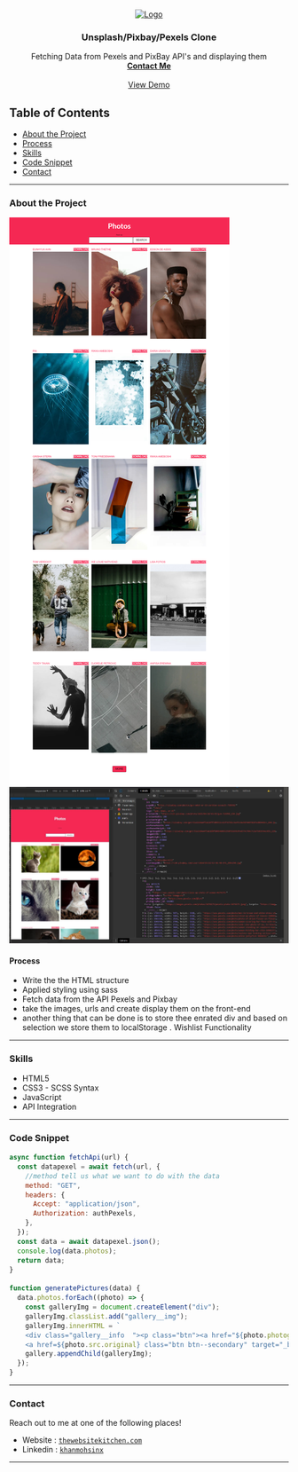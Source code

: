 <br />
<p align="center">
  <a href="https://www.thewebsitekitchen.com">
    <img src="img/favicon.jpg" alt="Logo" width="120" height="120">
  </a>

  <h3 align="center">Unsplash/Pixbay/Pexels Clone</h3>

  <p align="center">
Fetching Data from Pexels and PixBay API's and displaying them <br />
    <a href="m90khan@gmail.com"><strong>Contact Me</strong></a>
    <br />
    <br />
    <a href="https://m90khan.github.io/Advanture-Web-GSAP/">View Demo</a>
    
   </p>
</p>

## Table of Contents

- [About the Project](#about-the-project)
- [Process](#process)
- [Skills](#skills)
- [Code Snippet](#code)
- [Contact](#Contact)

---

### About the Project

<img src="./img/overview.jpg">
<img src="./img/overview-apis.jpg">

#### Process

- Write the the HTML structure
- Applied styling using sass
- Fetch data from the API Pexels and Pixbay
- take the images, urls and create display them on the front-end
- another thing that can be done is to store thee enrated div and based on selection we store them to localStorage . Wishlist Functionality

---

### Skills

- HTML5
- CSS3 - SCSS Syntax
- JavaScript
- API Integration

---

### Code Snippet

```javascript
async function fetchApi(url) {
  const datapexel = await fetch(url, {
    //method tell us what we want to do with the data
    method: "GET",
    headers: {
      Accept: "application/json",
      Authorization: authPexels,
    },
  });
  const data = await datapexel.json();
  console.log(data.photos);
  return data;
}

function generatePictures(data) {
  data.photos.forEach((photo) => {
    const galleryImg = document.createElement("div");
    galleryImg.classList.add("gallery__img");
    galleryImg.innerHTML = `
    <div class="gallery__info  "><p class="btn"><a href="${photo.photographer_url}"target="_blank"  >${photo.photographer}</a></p> 
    <a href=${photo.src.original} class="btn btn--secondary" target="_blank">Download</a></div> <img src=${photo.src.large}>`;
    gallery.appendChild(galleryImg);
  });
}
```

---

### Contact

Reach out to me at one of the following places!

- Website : <a href="https://thewebsitekitchen.com" target="_blank">`thewebsitekitchen.com`</a>
- Linkedin : <a href="https://de.linkedin.com/in/khanmohsinx" target="_blank">`khanmohsinx`</a>

---

